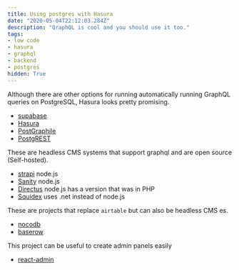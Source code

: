 ```yaml
---
title: Using postgres with Hasura
date: "2020-05-04T22:12:03.284Z"
description: "QraphQL is cool and you should use it too."
tags:
- low code
- hasura
- graphql
- backend
- postgres
hidden: True
---
```


Although there are other options for running automatically running GraphQL queries on PostgreSQL, Hasura looks pretty promising. 

- [supabase](https://supabase.io/)
- [Hasura](https://hasura.io/)
- [PostGraphile](https://www.graphile.org/postgraphile/)
- [PostgREST](https://postgrest.org/)

These are headless CMS systems that support graphql and are open source (Self-hosted).

- [strapi](https://github.com/strapi/strapi) node.js
- [Sanity](https://github.com/sanity-io/sanity) node.js
- [Directus](https://github.com/directus/directus) node.js has a version that was in PHP
- [Squidex](https://github.com/Squidex/squidex) uses .net instead of node.js

These are projects that replace `airtable` but can also be headless CMS es.

- [nocodb](https://github.com/nocodb/nocodb)
- [baserow](https://gitlab.com/bramw/baserow)

This project can be useful to create admin panels easily 

- [react-admin](https://github.com/marmelab/react-admin)
